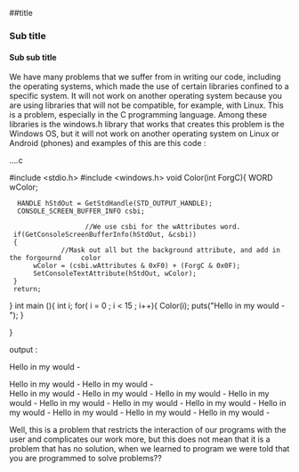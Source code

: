 ##title
### Sub title
#### Sub sub title


We have many problems that we suffer from in writing our code, including the operating systems, which made the use of certain libraries confined to a specific system. It will not work on another operating system because you are using libraries that will not be compatible, for example, with Linux.  This is a problem, especially in the C programming language. Among these libraries is the windows.h library that works that creates this problem is the Windows OS, but it will not work on another operating system on Linux or Android (phones) and examples of this are this code :
 
 ....c

#include <stdio.h>
#include <windows.h>
void Color(int ForgC){
     WORD wColor;

      HANDLE hStdOut = GetStdHandle(STD_OUTPUT_HANDLE);
      CONSOLE_SCREEN_BUFFER_INFO csbi;

                       //We use csbi for the wAttributes word.
     if(GetConsoleScreenBufferInfo(hStdOut, &csbi))
     {
                 //Mask out all but the background attribute, and add in the forgournd     color
          wColor = (csbi.wAttributes & 0xF0) + (ForgC & 0x0F);
          SetConsoleTextAttribute(hStdOut, wColor);
     }
     return;
 }
int main (){
int i;
for( i = 0  ; i < 15 ; i++){
Color(i);
puts("Hello in my would *-*");
}

}

output :

Hello in my would *-* 

  Hello in my would *-* 
  Hello in my would *-*  
  Hello in my would *-*
  Hello in my would *-*
  Hello in my would *-*
  Hello in my would *-*
  Hello in my would *-*
  Hello in my would *-*
  Hello in my would *-*
  Hello in my would *-*
  Hello in my would *-*
  Hello in my would *-*
  Hello in my would *-*


Well, this is a problem that restricts the interaction of our programs with the user and complicates our work more, but this does not mean that it is a problem that has no solution, when we learned to program we were told that you are programmed to solve problems??
